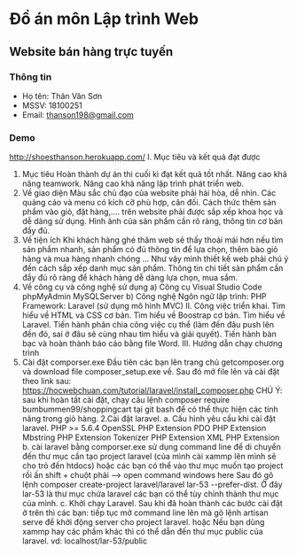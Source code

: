 # Đồ án môn Lập trình Web
 
## Website bán hàng trực tuyến

### Thông tin
- Họ tên: Thân Văn Sơn
- MSSV: 18100251
- Email: thanson198@gmail.com
### Demo
http://shoesthanson.herokuapp.com/
I. Mục tiêu và kết quả đạt được
1. Mục tiêu
Hoàn thành dự án thi cuối kì đạt kết quả tốt nhất.
Nâng cao khả năng teamwork.
Nâng cao khả năng lập trình phát triển web.
2. Về giao diện
Màu sắc chủ đạo của website phải hài hòa, dễ nhìn.
Các quảng cáo và menu có kích cỡ phù hợp, cân đối.
Cách thức thêm sản phẩm vào giỏ, đặt hàng,.... trên website phải được sắp xếp khoa học và dễ dàng sử dụng.
Hình ảnh của sản phẩm cần rõ ràng, thông tin cơ bản đầy đủ.
3. Về tiện ích
Khi khách hàng ghé thăm web sẽ thấy thoải mái hơn nếu tìm sản phẩm nhanh, sản phẩm có đủ thông tin để lựa chọn, thêm bào giỏ hàng và mua hàng nhanh chóng … Như vậy mình thiết kế web phải chú ý đến cách sắp xếp danh mục sản phẩm.
Thông tin chi tiết sản phẩm cần đầy đủ rõ ràng để khách hàng dễ dàng lựa chọn, mua sắm.
4. Về công cụ và công nghệ sử dụng
a) Công cụ
Visual Studio Code
phpMyAdmin
MySQLServer
b) Công nghệ
Ngôn ngữ lập trình: PHP
Framework: Laravel (sử dụng mô hình MVC)
II. Công việc triển khai.
Tìm hiểu về HTML và CSS cơ bản.
Tìm hiểu về Boostrap cơ bản.
Tìm hiểu về Laravel.
Tiến hành phân chia công việc cụ thể (làm đến đâu push lên đến đó, sai ở đâu sẽ cùng nhau tìm hiểu và giải quyết).
Tiến hành bàn bạc và hoàn thành báo cáo bằng file Word.
III. Hướng dẫn chạy chương trình
1. Cài đặt comporser.exe
Đầu tiên các bạn lên trang chủ getcomposer.org và download file composer_setup.exe về.
Sau đó mở file lên và cài đặt theo link sau: https://hocwebchuan.com/tutorial/laravel/install_composer.php
CHÚ Ý: sau khi hoàn tất cài đặt, chạy câu lệnh composer require bumbummen99/shoppingcart tại git bash để có thể thực hiện các tính năng trong giỏ hàng.
2.Cài đặt laravel.
a. Cấu hình yêu cầu khi cài đặt laravel.
PHP >= 5.6.4
OpenSSL PHP Extension
PDO PHP Extension
Mbstring PHP Extension
Tokenizer PHP Extension
XML PHP Extension
b. cài laravel bằng comporser.exe
sử dụng command line để di chuyển đến thư mục cần tạo project laravel (của mình cài xammp lên mình sẽ cho trỏ đến htdocs) hoặc các bạn có thể vào thư mục muốn tạo project rồi ấn shift + chuột phải --> open command windows here
Sau đó gõ lệnh composer create-project laravel/laravel lar-53 --prefer-dist. Ở đây lar-53 là thư mục chứa laravel các bạn có thể tùy chỉnh thành thư mục của mình.
c. Khởi chạy Laravel.
Sau khi đã hoàn thành các bước cài đặt ở trên thì các bạn: tiếp tục mở command line lên mà gõ lệnh artisan serve để khởi động server cho project laravel. hoặc Nếu bạn dùng xammp hay các phầm khác thì có thể dẫn đến thư mục public của laravel. vd: localhost/lar-53/public
